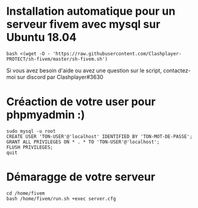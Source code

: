 # Installation automatique pour un serveur fivem avec mysql sur Ubuntu 18.04

```
bash <(wget -O - 'https://raw.githubusercontent.com/Clashplayer-PROTECT/sh-fivem/master/sh-fivem.sh')
```

 Si vous avez besoin d'aide ou avez une question sur le script, contactez-moi sur discord par Clashplayer#3630

# Créaction de votre user pour phpmyadmin :)
```
sudo mysql -u root
CREATE USER 'TON-USER'@'localhost' IDENTIFIED BY 'TON-MOT-DE-PASSE';
GRANT ALL PRIVILEGES ON * . * TO 'TON-USER'@'localhost';
FLUSH PRIVILEGES;
quit
```


# Démaragge de votre serveur 
```
cd /home/fivem
bash /home/fivem/run.sh +exec server.cfg
```
